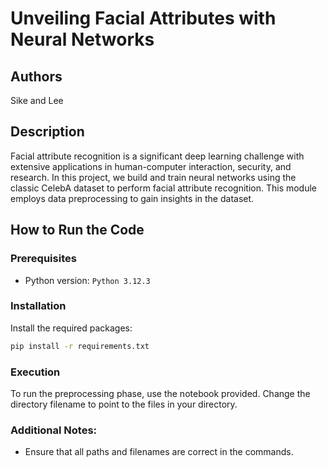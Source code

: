 # Unveiling Facial Attributes with Neural Networks

## Authors

Sike and Lee

## Description

Facial attribute recognition is a significant deep learning challenge with extensive applications in human-computer interaction, security, and research. In this project, we build and train neural networks using the classic CelebA dataset to perform facial attribute recognition. This module employs data preprocessing to gain insights in the dataset.

## How to Run the Code

### Prerequisites

- Python version: `Python 3.12.3`

### Installation

Install the required packages:

```bash
pip install -r requirements.txt
```

### Execution

To run the preprocessing phase, use the notebook provided. Change the directory filename to point to the files in your directory.


### Additional Notes:

- Ensure that all paths and filenames are correct in the commands.

